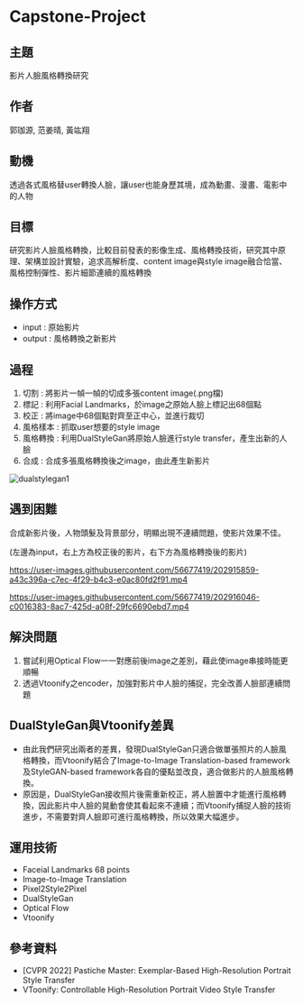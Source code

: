 # Capstone-Project
## 主題
影片人臉風格轉換研究

## 作者
郭珈源, 范姜晴, 黃竑翔 

## 動機
透過各式風格替user轉換人臉，讓user也能身歷其境，成為動畫、漫畫、電影中的人物

## 目標
研究影片人臉風格轉換，比較目前發表的影像生成、風格轉換技術，研究其中原理、架構並設計實驗，追求高解析度、content image與style image融合恰當、風格控制彈性、影片細節連續的風格轉換

## 操作方式
- input : 原始影片 
- output : 風格轉換之新影片 

## 過程 
1. 切割 : 將影片一幀一幀的切成多張content image(.png檔)
2. 標記 : 利用Facial Landmarks，於image之原始人臉上標記出68個點
3. 校正 : 將image中68個點對齊至正中心，並進行裁切
4. 風格樣本 : 抓取user想要的style image
5. 風格轉換 : 利用DualStyleGan將原始人臉進行style transfer，產生出新的人臉
6. 合成 : 合成多張風格轉換後之image，由此產生新影片

![dualstylegan1](https://user-images.githubusercontent.com/56677419/202916259-3f48cdca-bad7-4181-bbf8-38dd79451376.jpg)


## 遇到困難
合成新影片後，人物頭髮及背景部分，明顯出現不連續問題，使影片效果不佳。

(左邊為input，右上方為校正後的影片，右下方為風格轉換後的影片)

https://user-images.githubusercontent.com/56677419/202915859-a43c396a-c7ec-4f29-b4c3-e0ac80fd2f91.mp4

https://user-images.githubusercontent.com/56677419/202916046-c0016383-8ac7-425d-a08f-29fc6690ebd7.mp4

## 解決問題
1. 嘗試利用Optical Flow一一對應前後image之差別，藉此使image串接時能更順暢
2. 透過Vtoonify之encoder，加強對影片中人臉的捕捉，完全改善人臉部連續問題

## DualStyleGan與Vtoonify差異
- 由此我們研究出兩者的差異，發現DualStyleGan只適合做單張照片的人臉風格轉換，而Vtoonify結合了Image-to-Image Translation-based framework及StyleGAN-based framework各自的優點並改良，適合做影片的人臉風格轉換。
- 原因是，DualStyleGan接收照片後需重新校正，將人臉置中才能進行風格轉換，因此影片中人臉的晃動會使其看起來不連續；而Vtoonify捕捉人臉的技術進步，不需要對齊人臉即可進行風格轉換，所以效果大幅進步。


## 運用技術
- Faceial Landmarks 68 points
- Image-to-Image Translation
- Pixel2Style2Pixel
- DualStyleGan
- Optical Flow
- Vtoonify

## 參考資料
- [CVPR 2022] Pastiche Master: Exemplar-Based High-Resolution Portrait Style Transfer
- VToonify: Controllable High-Resolution Portrait Video Style Transfer
